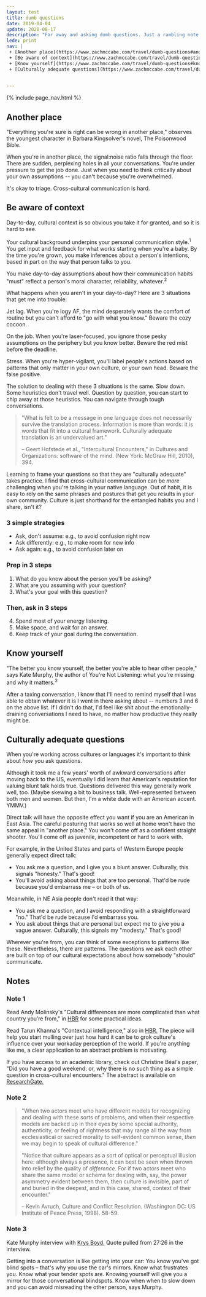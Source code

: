 ```yaml
---
layout: test
title: dumb questions
date: 2019-04-04
update: 2020-08-17
description: "Far away and asking dumb questions. Just a rambling note on using questions in a foreign language or cross-cultural scenarios."
lede: print
nav: | 
 + [Another place](https://www.zachmccabe.com/travel/dumb-questions#another-place)
 + [Be aware of context](https://www.zachmccabe.com/travel/dumb-questions#be-aware-of-context)
 + [Know yourself](https://www.zachmccabe.com/travel/dumb-questions#know-yourself)
 + [Culturally adequate questions](https://www.zachmccabe.com/travel/dumb-questions#culturally-adequate-questions)

 
---
```



{% include page_nav.html %}


## Another place

"Everything you're sure is right can be wrong in another place," observes the youngest character in Barbara Kingsolver's novel, The Poisonwood Bible.

When you're in another place, the signal:noise ratio falls through the floor. There are sudden, perplexing holes in all your conversations. You're under pressure to get the job done. Just when you need to think critically about your own assumptions -- you can't because you're overwhelmed.

It's okay to triage. Cross-cultural communication is hard.



## Be aware of context

Day-to-day, cultural context is so obvious you take it for granted, and so it is hard to see.

Your cultural background underpins your personal communication style.<sup>1</sup> You get input and feedback for what works starting when you're a baby. By the time you're grown, you make inferences about a person's intentions, based in part on the way that person talks to you.

You make day-to-day assumptions about how their communication habits "must" reflect a person's moral character, reliability, whatever.<sup>2</sup>

What happens when you aren't in your day-to-day? Here are 3 situations that get me into trouble:

Jet lag. When you're logy AF, the mind desperately wants the comfort of routine but you can't afford to "go with what you know." Beware the cozy cocoon.

On the job. When you're laser-focused, you ignore those pesky assumptions on the periphery but you know better. Beware the red mist before the deadline.

Stress. When you're hyper-vigilant, you'll label people's actions based on patterns that only matter in your own culture, or your own head. Beware the false positive.

The solution to dealing with these 3 situations is the same. Slow down. Some heuristics don't travel well. Question by question, you can start to chip away at those heuristics. You can navigate through tough conversations.

>"What is felt to be a message in one language does not necessarily survive the translation process. Information is more than words: it is words that fit into a cultural framework. Culturally adequate translation is an undervalued art."
>
> – Geert Hofstede et al., "Intercultural Encounters," in Cultures and Organizations: software of the mind. (New York: McGraw Hill, 2010), 394.

Learning to frame your questions so that they are "culturally adequate" takes practice. I find that cross-cultural communication can be *more* challenging when you're talking in your native language. Out of habit, it is easy to rely on the same phrases and postures that get you results in your own community. Culture is just shorthand for the entangled habits you and I share, isn't it?



### 3 simple strategies

+ Ask, don't assume: e.g., to avoid confusion right now
+ Ask differently: e.g., to make room for new info
+ Ask again: e.g., to avoid confusion later on



### Prep in 3 steps 

1. What do you know about the person you'll be asking?
2. What are you assuming with your question?
3. What's your goal with this question?



### Then, ask in 3 steps

4. Spend most of your energy listening.
5. Make space, and wait for an answer.
6. Keep track of your goal during the conversation.




## Know yourself

"The better you know yourself, the better you're able to hear other people," says Kate Murphy, the author of You're Not Listening: what you're missing and why it matters.<sup>3</sup>

After a taxing conversation, I know that I'll need to remind myself that I was able to obtain whatever it is I went in there asking about -- numbers 3 and 6 on the above list. If I didn't do that, I'd feel like shit about the emotionally-draining conversations I need to have, no matter how productive they really might be.




## Culturally adequate questions

When you're working across cultures or languages it's important to think about *how* you ask questions.

Although it took me a few years' worth of awkward conversations after moving back to the US, eventually I did learn that American's reputation for valuing blunt talk holds true. Questions delivered this way generally work well, too. (Maybe skewing a bit to business talk. Well-represented between both men and women. But then, I'm a white dude with an American accent. YMMV.)

Direct talk will have the opposite effect you want if you are an American in East Asia. The careful posturing that works so well at home won't have the same appeal in "another place." You won't come off as a confident straight shooter. You'll come off as juvenile, incompetent or hard to work with.

For example, in the United States and parts of Western Europe people generally expect direct talk: 

+ You ask me a question, and I give you a blunt answer. Culturally, this signals "honesty." That's good!
+ You'll avoid asking about things that are too personal. That'd be rude because you'd embarrass me – or both of us.

Meanwhile, in NE Asia people don't read it that way:

+ You ask me a question, and I avoid responding with a straightforward "no." That'd be rude because I'd embarrass you.
+ You ask about things that are personal but expect me to give you a vague answer. Culturally, this signals my "modesty." That's good!

Wherever you're from, you can think of some exceptions to patterns like these. Nevertheless, there are patterns. The questions we ask each other are built on top of our cultural expectations about how somebody "should" communicate.




## Notes

### Note 1

Read Andy Molinsky's "Cultural differences are more complicated than what country you’re from," in [HBR](https://hbr.org/2016/01/cultural-differences-are-more-complicated-than-what-country-youre-from) for some practical ideas.

Read Tarun Khanna's "Contextual intelligence," also in [HBR.](https://hbr.org/2014/09/contextual-intelligence) The piece will help you start mulling over just how hard it can be to grok culture's influence over your workaday perception of the world. If you're anything like me, a clear application to an abstract problem is motivating.

If you have access to an academic library, check out Christine Béal's paper, "Did you have a good weekend: or, why there is no such thing as a simple question in cross-cultural encounters." The abstract is available on [ResearchGate.](https://www.researchgate.net/publication/234558796_Did_You_Have_a_Good_Weekend_Or_Why_There_Is_No_Such_Thing_as_a_Simple_Question_in_Cross-Cultural_Encounters)



### Note 2

>"When two actors meet who have different models for recognizing and dealing with these sorts of problems, and when their respective models are backed up in their eyes by some special authority, authenticity, or feeling of rightness that may range all the way from ecclesiastical or sacred morality to self-evident common sense, *then* we may begin to speak of cultural difference."
>
>"Notice that culture appears as a sort of optical or perceptual illusion here: although always a presence, it can best be seen when thrown into relief by the quality of *difference*. For if two actors meet who share the same model or schema for dealing with, say, the power asymmetry evident between them, then culture is invisible, part of and buried in the deepest, and in this case, shared, context of their encounter."
>
> – Kevin Avruch, Culture and Conflict Resolution. (Washington DC: US Institute of Peace Press, 1998). 58-59.



### Note 3

Kate Murphy interview with [Krys Boyd.](https://think.kera.org/2020/03/12/why-no-one-listens-to-you/) Quote pulled from 27:26 in the interview.

Getting into a conversation is like getting into your car: You know you've got blind spots – that's why you use the car's mirrors. Know what frustrates you. Know what your tender spots are. Knowing yourself will give you a mirror for those conversational blindspots.  Know when when to slow down and you can avoid misreading the other person, says Murphy.
